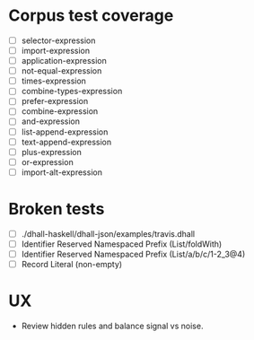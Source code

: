 Corpus test coverage
====================

- [ ] selector-expression
- [ ] import-expression
- [ ] application-expression
- [ ] not-equal-expression
- [ ] times-expression
- [ ] combine-types-expression
- [ ] prefer-expression
- [ ] combine-expression
- [ ] and-expression
- [ ] list-append-expression
- [ ] text-append-expression
- [ ] plus-expression
- [ ] or-expression
- [ ] import-alt-expression

Broken tests
============

- [ ] ./dhall-haskell/dhall-json/examples/travis.dhall
- [ ] Identifier Reserved Namespaced Prefix (List/foldWith)
- [ ] Identifier Reserved Namespaced Prefix (List/a/b/c/1-2_3@4)
- [ ] Record Literal (non-empty)

UX
==

- Review hidden rules and balance signal vs noise.
